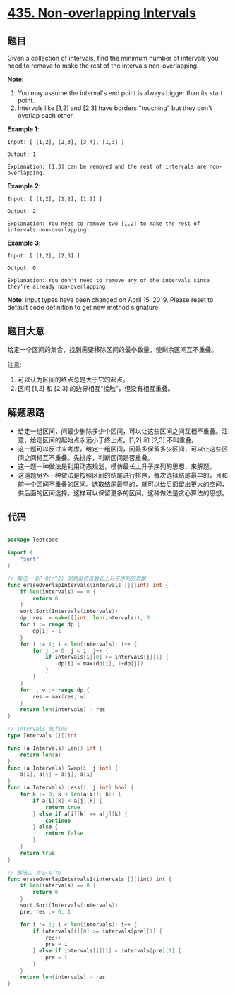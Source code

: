 # [435. Non-overlapping Intervals](https://leetcode.com/problems/non-overlapping-intervals/)


## 题目

Given a collection of intervals, find the minimum number of intervals you need to remove to make the rest of the intervals non-overlapping.

**Note**:

1. You may assume the interval's end point is always bigger than its start point.
2. Intervals like [1,2] and [2,3] have borders "touching" but they don't overlap each other.

**Example 1**:

    Input: [ [1,2], [2,3], [3,4], [1,3] ]
    
    Output: 1
    
    Explanation: [1,3] can be removed and the rest of intervals are non-overlapping.

**Example 2**:

    Input: [ [1,2], [1,2], [1,2] ]
    
    Output: 2
    
    Explanation: You need to remove two [1,2] to make the rest of intervals non-overlapping.

**Example 3**:

    Input: [ [1,2], [2,3] ]
    
    Output: 0
    
    Explanation: You don't need to remove any of the intervals since they're already non-overlapping.

**Note**: input types have been changed on April 15, 2019. Please reset to default code definition to get new method signature.


## 题目大意

给定一个区间的集合，找到需要移除区间的最小数量，使剩余区间互不重叠。

注意:

1. 可以认为区间的终点总是大于它的起点。
2. 区间 [1,2] 和 [2,3] 的边界相互“接触”，但没有相互重叠。



## 解题思路


- 给定一组区间，问最少删除多少个区间，可以让这些区间之间互相不重叠。注意，给定区间的起始点永远小于终止点。[1,2] 和 [2,3] 不叫重叠。
- 这一题可以反过来考虑，给定一组区间，问最多保留多少区间，可以让这些区间之间相互不重叠。先排序，判断区间是否重叠。
- 这一题一种做法是利用动态规划，模仿最长上升子序列的思想，来解题。
- 这道题另外一种做法是按照区间的结尾进行排序，每次选择结尾最早的，且和前一个区间不重叠的区间。选取结尾最早的，就可以给后面留出更大的空间，供后面的区间选择。这样可以保留更多的区间。这种做法是贪心算法的思想。



## 代码

```go

package leetcode

import (
	"sort"
)

// 解法一 DP O(n^2) 思路是仿造最长上升子序列的思路
func eraseOverlapIntervals(intervals [][]int) int {
	if len(intervals) == 0 {
		return 0
	}
	sort.Sort(Intervals(intervals))
	dp, res := make([]int, len(intervals)), 0
	for i := range dp {
		dp[i] = 1
	}
	for i := 1; i < len(intervals); i++ {
		for j := 0; j < i; j++ {
			if intervals[i][0] >= intervals[j][1] {
				dp[i] = max(dp[i], 1+dp[j])
			}
		}
	}
	for _, v := range dp {
		res = max(res, v)
	}
	return len(intervals) - res
}

// Intervals define
type Intervals [][]int

func (a Intervals) Len() int {
	return len(a)
}
func (a Intervals) Swap(i, j int) {
	a[i], a[j] = a[j], a[i]
}
func (a Intervals) Less(i, j int) bool {
	for k := 0; k < len(a[i]); k++ {
		if a[i][k] < a[j][k] {
			return true
		} else if a[i][k] == a[j][k] {
			continue
		} else {
			return false
		}
	}
	return true
}

// 解法二 贪心 O(n)
func eraseOverlapIntervals1(intervals [][]int) int {
	if len(intervals) == 0 {
		return 0
	}
	sort.Sort(Intervals(intervals))
	pre, res := 0, 1

	for i := 1; i < len(intervals); i++ {
		if intervals[i][0] >= intervals[pre][1] {
			res++
			pre = i
		} else if intervals[i][1] < intervals[pre][1] {
			pre = i
		}
	}
	return len(intervals) - res
}

```